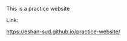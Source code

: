 This is a practice website

Link:

<a href="https://eshan-sud.github.io/practice-website/" path="_blank" alt="Link to the website"> https://eshan-sud.github.io/practice-website/ </a>
